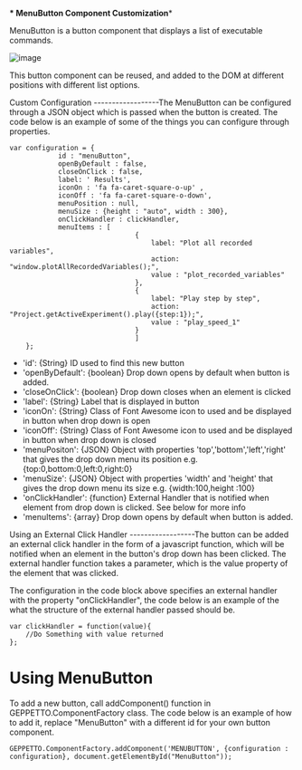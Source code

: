 ******************************\* MenuButton Component
Customization******************************\*

MenuButton is a button component that displays a list of executable
commands.

![image](images/menubutton.png)

This button component can be reused, and added to the DOM at different
positions with different list options.

Custom Configuration ------------------The MenuButton can be configured
through a JSON object which is passed when the button is created. The
code below is an example of some of the things you can configure through
properties.

``` {.sourceCode .javascript}
var configuration = {
            id : "menuButton",
            openByDefault : false,
            closeOnClick : false,
            label: ' Results', 
            iconOn : 'fa fa-caret-square-o-up' , 
            iconOff : 'fa fa-caret-square-o-down',
            menuPosition : null,
            menuSize : {height : "auto", width : 300},
            onClickHandler : clickHandler,
            menuItems : [
                               {
                                   label: "Plot all recorded variables",
                                   action: "window.plotAllRecordedVariables();",
                                   value : "plot_recorded_variables"
                               },
                               {
                                   label: "Play step by step",
                                   action: "Project.getActiveExperiment().play({step:1});",
                                   value : "play_speed_1"
                               }
                               ]
    };
```

-   'id': {String} ID used to find this new button
-   'openByDefault': {boolean} Drop down opens by default when button is added.
-   'closeOnClick':
    {boolean} Drop down closes when an element is clicked
-   'label': {String} Label that is displayed in button
-   'iconOn':
    {String} Class of Font Awesome icon to used and be displayed in button when drop down is open
-   'iconOff':
    {String} Class of Font Awesome icon to used and be displayed in button when drop down is closed
-   'menuPositon':
    {JSON} Object with properties 'top','bottom','left','right' that gives the drop down menu its position e.g. {top:0,bottom:0,left:0,right:0}
-   'menuSize':
    {JSON} Object with properties 'width' and 'height' that gives the drop down menu its size e.g. {width:100,height :100}
-   'onClickHandler':
    {function} External Handler that is notified when element from drop down is clicked. See below for more info
-   'menuItems': {array} Drop down opens by default when button is added.

Using an External Click Handler ------------------The button can be
added an external click handler in the form of a javascript function,
which will be notified when an element in the button's drop down has
been clicked. The external handler function takes a parameter, which is
the value property of the element that was clicked.

The configuration in the code block above specifies an external handler
with the property "onClickHandler", the code below is an example of the
what the structure of the external handler passed should be.

``` {.sourceCode .javascript}
var clickHandler = function(value){
    //Do Something with value returned
};
```

Using MenuButton
================

To add a new button, call addComponent() function in
GEPPETTO.ComponentFactory class. The code below is an example of how to
add it, replace "MenuButton" with a different id for your own button
component.

``` {.sourceCode .javascript}
GEPPETTO.ComponentFactory.addComponent('MENUBUTTON', {configuration : configuration}, document.getElementById("MenuButton"));
```
